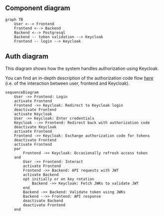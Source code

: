 ## Component diagram

```mermaid
graph TB
    User <--> Frontend
    Frontend <--> Backend
    Backend <--> Postgresql
    Backend -- token validation --> Keycloak
    Frontend -- login --> Keycloak
```

## Auth diagram

This diagram shows how the system handles authorization using Keycloak.

You can find an in-depth description of the authorization code flow [here](https://auth0.com/docs/get-started/authentication-and-authorization-flow/authorization-code-flow) (i.e. of the interaction between user, frontend and Keycloak).


```mermaid
sequenceDiagram
    User ->> Frontend: Login
    activate Frontend
    Frontend ->> Keycloak: Redirect to Keycloak login
    deactivate Frontend
    activate Keycloak
    User ->> Keycloak: Enter credentials
    Keycloak -->> Frontend: Redirect back with authorization code
    deactivate Keycloak
    activate Frontend
    Frontend ->> Keycloak: Exchange authorization code for tokens
    deactivate Frontend
    activate Frontend
    par
        Frontend ->> Keycloak: Occasionally refresh access token
    and
        User ->> Frontend: Interact
        activate Frontend
        Frontend ->> Backend: API requests with JWT
        activate Backend
        opt initially or on key rotation
            Backend ->> Keycloak: Fetch JWKs to validate JWT
        end
        Backend ->> Backend: Validate token using JWKs
        Backend -->> Frontend: API response
        deactivate Backend
        deactivate Frontend
    end
```